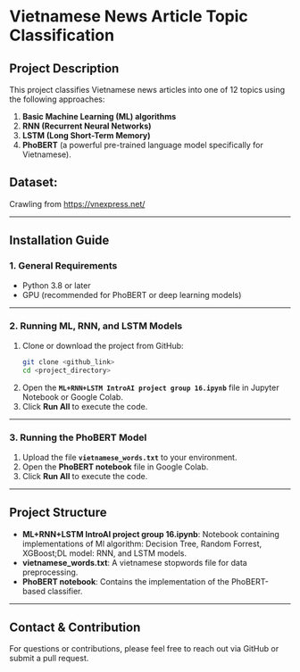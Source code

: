 # Vietnamese News Article Topic Classification

## Project Description
This project classifies Vietnamese news articles into one of 12 topics using the following approaches:  
1. **Basic Machine Learning (ML) algorithms**  
2. **RNN (Recurrent Neural Networks)**  
3. **LSTM (Long Short-Term Memory)**  
4. **PhoBERT** (a powerful pre-trained language model specifically for Vietnamese).  
## Dataset: 
Crawling from https://vnexpress.net/

---

## Installation Guide

### 1. General Requirements
- Python 3.8 or later  
- GPU (recommended for PhoBERT or deep learning models)

---

### 2. Running ML, RNN, and LSTM Models
1. Clone or download the project from GitHub:  
   ```bash
   git clone <github_link>
   cd <project_directory>
   ```
2. Open the **`ML+RNN+LSTM IntroAI project group 16.ipynb`** file in Jupyter Notebook or Google Colab.  
3. Click **Run All** to execute the code.  

---

### 3. Running the PhoBERT Model
1. Upload the file **`vietnamese_words.txt`** to your environment.  
2. Open the **PhoBERT notebook** file in Google Colab.  
3. Click **Run All** to execute the code.

---

## Project Structure
- **ML+RNN+LSTM IntroAI project group 16.ipynb**: Notebook containing implementations of Ml algorithm: Decision Tree, Random Forrest, XGBoost;DL model: RNN, and LSTM models.  
- **vietnamese_words.txt**: A vietnamese stopwords file for data preprocessing.
- **PhoBERT notebook**: Contains the implementation of the PhoBERT-based classifier.  

---

## Contact & Contribution
For questions or contributions, please feel free to reach out via GitHub or submit a pull request.  
